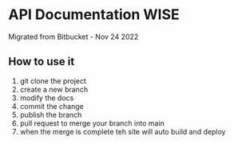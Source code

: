 # API Documentation WISE

Migrated from Bitbucket - Nov 24 2022 

## How to use it

1. git clone the project
2. create a new branch
3. modify the docs
4. commit the change
5. publish the branch
6. pull request to merge your branch into main
7. when the merge is complete teh site will auto build and deploy

